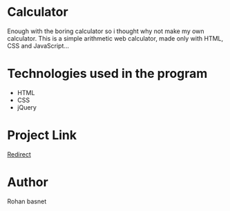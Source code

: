 # Calculator
Enough with the boring calculator so i thought why not make my own calculator. This is a simple arithmetic web calculator, made only with HTML, CSS and JavaScript... 
# Technologies used in the program
* HTML
* CSS
* jQuery
# Project Link
[Redirect](https://rohanbasnet12.github.io/Calculator/)
# Author
  Rohan basnet
